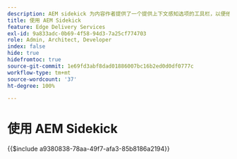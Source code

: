 ```yaml
---
description: ​​AEM sidekick 为内容作者提供了一个提供上下文感知选项的工具栏，以便他们可以直接从您网站的页面编辑、预览和发布其内容。
title: 使用 AEM Sidekick
feature: Edge Delivery Services
exl-id: 9a833adc-0b69-4f58-94d3-7a25cf774703
role: Admin, Architect, Developer
index: false
hide: true
hidefromtoc: true
source-git-commit: 1e69fd3abf8dad01886007bc16b2ed0d0df0777c
workflow-type: tm+mt
source-wordcount: '37'
ht-degree: 100%

---
```


# 使用 AEM Sidekick

{{$include a9380838-78aa-49f7-afa3-85b8186a2194}}
